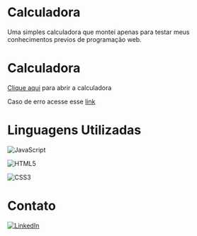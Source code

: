 # Calculadora

Uma simples calculadora que montei apenas para testar meus conhecimentos previos de programação web.

# Calculadora

[Clique aqui](https://calculadora-bagaggio.netlify.app) para abrir a calculadora

Caso de erro acesse esse [link](https://lucasdmt1.github.io/Desafio-Bagaggio/)

# Linguagens Utilizadas

![JavaScript](https://img.shields.io/badge/JavaScript-F7DF1E?style=for-the-badge&logo=javascript&logoColor=black)

![HTML5](https://img.shields.io/badge/HTML5-E34F26?style=for-the-badge&logo=html5&logoColor=white)

![CSS3](https://img.shields.io/badge/CSS3-1572B6?style=for-the-badge&logo=css3&logoColor=white)


# Contato

[![LinkedIn](https://img.shields.io/badge/LinkedIn-0077B5?style=for-the-badge&logo=linkedin&logoColor=white)](https://www.linkedin.com/in/lucas-almeida-b84b8b287/)








